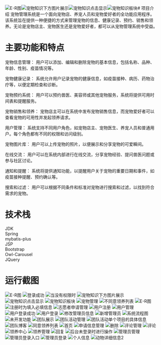 ![E-R图](https://github.com/heweijiqn/pet/assets/95403358/3a6702f4-2b82-456a-bdab-c97f3bd72b80)![宠物知识下方图片展示](https://github.com/heweijiqn/pet/assets/95403358/92e65245-a58d-4788-a565-571ef128ab64)![宠物知识点击显示](https://github.com/heweijiqn/pet/assets/95403358/05164e1c-753c-40f5-af0e-4e944b47fd20)![宠物知识板块](https://github.com/heweijiqn/pet/assets/95403358/55ec8697-1424-430d-91fb-807b5839da30)# 项目介绍
宠物管理系统是一个面向宠物店、养宠人员和宠物爱好者的全功能应用程序。该系统旨在提供一种便捷的方式来管理宠物的信息、健康记录、预约、销售和领养。无论是宠物店主、宠物医生还是宠物爱好者，都可以从宠物管理系统中受益。

# 主要功能和特点
宠物信息管理： 用户可以添加、编辑和删除宠物的基本信息，包括名称、品种、年龄、性别、疫苗情况等。

宠物健康记录： 系统允许用户记录宠物的健康信息，如疫苗接种、病历、药物治疗等，以便定期检查和诊断。

宠物预约系统： 用户可以预约兽医、美容师或其他宠物服务，系统将提供可用时间表和提醒服务。

宠物销售和领养： 宠物店主可以在系统中发布宠物销售信息，而宠物爱好者可以查看宠物的可用性并发起领养请求。

用户管理： 系统支持不同用户角色，如宠物店主、宠物医生、养宠人员和普通用户。每个角色都有不同的权限和访问级别。

宠物图片库： 用户可以上传宠物的照片，以便展示和分享宠物的可爱瞬间。

在线交流： 用户可以在系统内部进行在线交流，分享宠物经验、提问兽医问题或参与社区讨论。

通知和提醒： 系统将提供通知功能，以提醒用户关于宠物的重要日期和事件，如疫苗接种提醒、预约确认等。

搜索和过滤： 用户可以根据不同条件和标准对宠物进行搜索和过滤，以找到符合需求的宠物。


# 技术栈
JDK\
Spring\
mybatis-plus\
JSP\
Bootstrap\
Owl-Carousel\
JQuery

# 运行截图

![E-R图](https://github.com/heweijiqn/pet/assets/95403358/255fafd3-aa9f-4537-90d0-d04579501c98)
![登录成功](https://github.com/heweijiqn/pet/assets/95403358/381e9f67-7e08-4adb-a668-2d0510df5e6f)
![当没有权限时](https://github.com/heweijiqn/pet/assets/95403358/466b1214-bcdd-4176-864b-b012406b3ed5)
![宠物知识下方图片展示](https://github.com/heweijiqn/pet/assets/95403358/7664eaa9-4faf-4239-9173-84d485f22efe)
![宠物知识点击显示](https://github.com/heweijiqn/pet/assets/95403358/9f5226a3-ab10-4457-9a68-20de7f2f2131)
![宠物知识板块](https://github.com/heweijiqn/pet/assets/95403358/120cf65f-85f9-4e97-88ad-84039fe47ba1)
![宠物管理](https://github.com/heweijiqn/pet/assets/95403358/f12aadee-6cb8-4dbe-95e2-9042ca7a8594)
![不同意领养列表](https://github.com/heweijiqn/pet/assets/95403358/c6a95765-3639-4821-b7f3-0eb6194adbb7)
![E-R图](https://github.com/heweijiqn/pet/assets/95403358/b9330abd-ef30-436b-b820-9181cd5a5040)
![注册时为填入必填信息](https://github.com/heweijiqn/pet/assets/95403358/7a68abdc-2067-4f4b-bfe7-e313d3d62833)
![志愿者申请管理](https://github.com/heweijiqn/pet/assets/95403358/745b3718-1264-413a-ac4d-317d194df0ee)
![用户注册](https://github.com/heweijiqn/pet/assets/95403358/81c8bb86-712f-4acf-bad4-de3a9d9ecaa9)
![用户管理](https://github.com/heweijiqn/pet/assets/95403358/6958b386-6255-48d8-bbd8-72174ffff51f)
![用户登录成功](https://github.com/heweijiqn/pet/assets/95403358/ed9727b5-965d-4574-bf56-813dddb8c8de)
![用户登录](https://github.com/heweijiqn/pet/assets/95403358/2e8ba58a-6c3c-434d-98df-49cbe9e8d696)
![修改管理员信息](https://github.com/heweijiqn/pet/assets/95403358/ac9c17ff-9f9d-4549-96a8-72cde7184100)
![新增管理员](https://github.com/heweijiqn/pet/assets/95403358/c2de93ce-7772-4d1b-a551-1639e115e8bc)
![系统流程图](https://github.com/heweijiqn/pet/assets/95403358/56049e74-d83e-474b-8c25-cb46642e28af)
![未开发功能](https://github.com/heweijiqn/pet/assets/95403358/0bf17d81-8b25-4947-9657-ad4bf9062c52)
![团队展示](https://github.com/heweijiqn/pet/assets/95403358/e9266f61-a281-44ca-a891-b5ce95fd2f12)
![团队活动管理](https://github.com/heweijiqn/pet/assets/95403358/cb8548e1-541d-4b29-9fa5-d2bee74917a0)
![团队活动单个项目的具体信息](https://github.com/heweijiqn/pet/assets/95403358/424ff944-0c7c-465f-9cfc-e9b9c3d597d3)
![团队博客](https://github.com/heweijiqn/pet/assets/95403358/cf398c5f-e7c0-4863-a6c8-fdb98382d2d9)
![同意领养列表](https://github.com/heweijiqn/pet/assets/95403358/f84b9c82-79f8-4f0d-9482-e1052904daf9)
![首页](https://github.com/heweijiqn/pet/assets/95403358/e4caa530-4a19-482b-b494-d25eba14cea7)
![申请信息管理](https://github.com/heweijiqn/pet/assets/95403358/8ad4f401-8472-4afc-9bf0-98cb5036076b)
![删除](https://github.com/heweijiqn/pet/assets/95403358/d41ee2a9-5af4-4956-a1e0-7b342e77f7a6)
![评论管理](https://github.com/heweijiqn/pet/assets/95403358/da01ee49-0ccb-481f-b589-726a1320463a)
![评论](https://github.com/heweijiqn/pet/assets/95403358/5756a7c1-45be-4f4a-8381-cf1eb4403209)
![领养中心](https://github.com/heweijiqn/pet/assets/95403358/970de10f-6f60-4680-91cc-046ec8fc96f3)
![领养管理](https://github.com/heweijiqn/pet/assets/95403358/dbd9e72e-b27b-4050-83d4-d97b5a58aa30)
![回复](https://github.com/heweijiqn/pet/assets/95403358/8eada808-da01-4e70-bd1c-3eb28b1d4863)
![后台未登录时进行操作](https://github.com/heweijiqn/pet/assets/95403358/6a96c665-50f8-4dc6-b464-b9a871063179)
![管理员管理](https://github.com/heweijiqn/pet/assets/95403358/9f7cbe07-7f88-4514-97cf-451a354a2eac)
![管理员登录入口](https://github.com/heweijiqn/pet/assets/95403358/4c15cd96-7884-4803-a0c0-077a6cc70ac0)
![管理员登录](https://github.com/heweijiqn/pet/assets/95403358/4faef80d-88fe-49ef-b0ab-4517c8b9a521)
![个人信息](https://github.com/heweijiqn/pet/assets/95403358/04d218f4-fd4e-452a-b2da-99a610f4cb75)
![动物详细信息2](https://github.com/heweijiqn/pet/assets/95403358/20d8db14-e78a-4623-a727-4e77b625f399)






